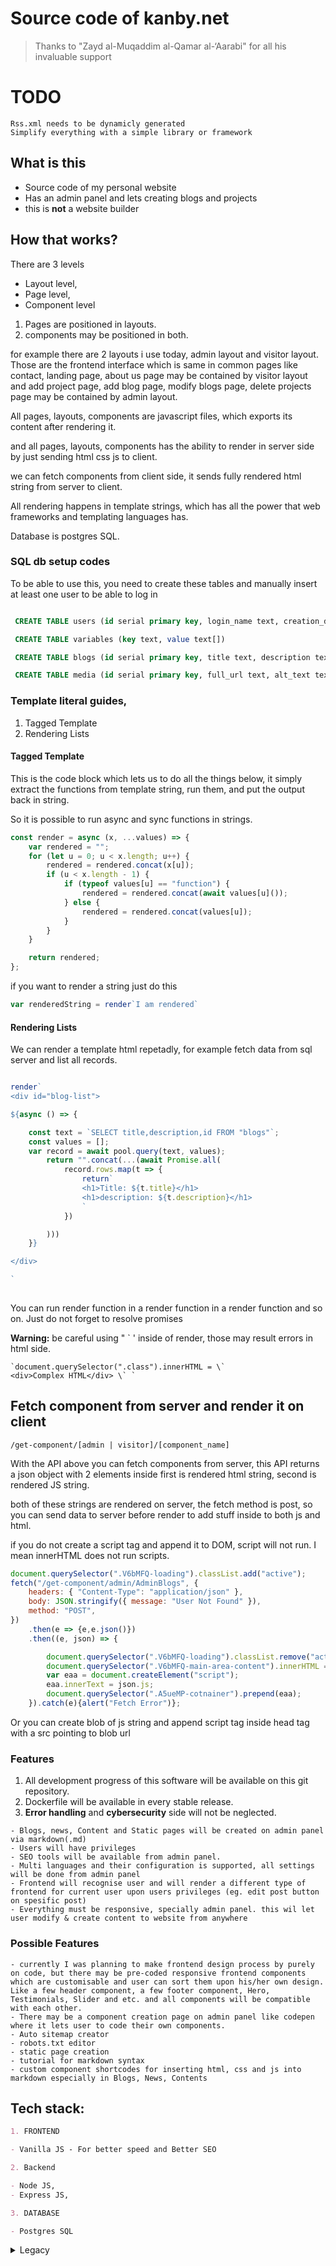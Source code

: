 # Source code of kanby.net

> Thanks to "Zayd al-Muqaddim al-Qamar al-‘Aarabi" for all his invaluable support

# TODO
```
Rss.xml needs to be dynamicly generated
Simplify everything with a simple library or framework
```


## What is this

- Source code of my personal website
- Has an admin panel and lets creating blogs and projects
- this is **not** a website builder

## How that works?

There are 3 levels

- Layout level,
- Page level,
- Component level

1. Pages are positioned in layouts.
2. components may be positioned in both.

for example there are 2 layouts i use today, admin layout and visitor layout. Those are the frontend interface which is same in common pages like contact, landing page, about us page may be contained by visitor layout and add project page, add blog page, modify blogs page, delete projects page may be contained by admin layout.

All pages, layouts, components are javascript files, which exports its content after rendering it.

and all pages, layouts, components has the ability to render in server side by just sending html css js to client.

we can fetch components from client side, it sends fully rendered html string from server to client.

All rendering happens in template strings, which has all the power that web frameworks and templating languages has.

Database is postgres SQL.


### SQL db setup codes

To be able to use this, you need to create these tables
and manually insert at least one user to be able to log in

```SQL

 CREATE TABLE users (id serial primary key, login_name text, creation_date text, password_hash text, profile_picture_url text, privilege text, public_name text)

```

```SQL
 CREATE TABLE variables (key text, value text[])

```

```SQL
 CREATE TABLE blogs (id serial primary key, title text, description text, language text, author text, creation_date text, last_modify_date text, thumbnail_url text, rendered_content text, raw_content text)
```

```SQL
 CREATE TABLE media (id serial primary key, full_url text, alt_text text)
```

### Template literal guides,

1. Tagged Template
2. Rendering Lists

#### Tagged Template

This is the code block which lets us to do all the things below, it simply extract the functions from template string, run them, and put the output back in string. 

So it is possible to run async and sync functions in strings.

```js
const render = async (x, ...values) => {
	var rendered = "";
	for (let u = 0; u < x.length; u++) {
		rendered = rendered.concat(x[u]);
		if (u < x.length - 1) {
			if (typeof values[u] == "function") {
				rendered = rendered.concat(await values[u]());
			} else {
				rendered = rendered.concat(values[u]);
			}
		}
	}

	return rendered;
};
```

if you want to render a string just do this

```js
var renderedString = render`I am rendered`
```


#### Rendering Lists

We can render a template html repetadly, for example fetch data from sql server and list all records. 
```js

render`
<div id="blog-list">

${async () => {

	const text = `SELECT title,description,id FROM "blogs"`;
	const values = [];
	var record = await pool.query(text, values);
		return "".concat(...(await Promise.all(
			record.rows.map(t => {
				return`
				<h1>Title: ${t.title}</h1>
				<h1>description: ${t.description}</h1>
				`
			})

		)))
	}}

</div>

`
	

```
You can run render function in a render function in a render function and so on.
Just do not forget to resolve promises

**Warning:** be careful using " ` ' inside of render, those may result errors in html side.

<code>&#96;document.querySelector(".class").innerHTML = &#92;&#96; &lt;div&gt;Complex HTML&lt;/div&gt; &#92;&#96; &#96;</code>


## Fetch component from server and render it on client

`/get-component/[admin | visitor]/[component_name]`

With the API above you can fetch components from server,
this API returns a json object with 2 elements inside
first is rendered html string,
second is rendered JS string.

both of these strings are rendered on server, the fetch method is post, so you can send data to server before render to add stuff inside to both js and html.

if you do not create a script tag and append it to DOM, script will not run. I mean innerHTML does not run scripts.

```js
document.querySelector(".V6bMFQ-loading").classList.add("active");
fetch("/get-component/admin/AdminBlogs", {
	headers: { "Content-Type": "application/json" },
	body: JSON.stringify({ message: "User Not Found" }),
	method: "POST",
})
	.then(e => {e,e.json()})
	.then((e, json) => {

		document.querySelector(".V6bMFQ-loading").classList.remove("active");
		document.querySelector(".V6bMFQ-main-area-content").innerHTML = json.html;
		var eaa = document.createElement("script");
		eaa.innerText = json.js;
		document.querySelector(".A5ueMP-cotnainer").prepend(eaa);
	}).catch(e){alert("Fetch Error")};
```

Or you can create blob of js string and append script tag inside head tag with a src pointing to blob url




### Features

1. All development progress of this software will be available on this git repository.
2. Dockerfile will be available in every stable release.
3. **Error handling** and **cybersecurity** side will not be neglected.

```
- Blogs, news, Content and Static pages will be created on admin panel via markdown(.md)
- Users will have privileges
- SEO tools will be available from admin panel.
- Multi languages and their configuration is supported, all settings will be done from admin panel
- Frontend will recognise user and will render a different type of frontend for current user upon users privileges (eg. edit post button on spesific post)
- Everything must be responsive, specially admin panel. this wil let user modify & create content to website from anywhere
```

### Possible Features

```
- currently I was planning to make frontend design process by purely on code, but there may be pre-coded responsive frontend components which are customisable and user can sort them upon his/her own design. Like a few header component, a few footer component, Hero, Testimonials, Slider and etc. and all components will be compatible with each other.
- There may be a component creation page on admin panel like codepen where it lets user to code their own components.
- Auto sitemap creator
- robots.txt editor
- static page creation
- tutorial for markdown syntax
- custom component shortcodes for inserting html, css and js into markdown especially in Blogs, News, Contents
```



## Tech stack:

```markdown
1. FRONTEND

- Vanilla JS - For better speed and Better SEO

2. Backend

- Node JS,
- Express JS,

3. DATABASE

- Postgres SQL
```




















<details>
<summary>Legacy</summary>

### Legacy
```js
String(
	(await Index.pool.query(`SELECT * FROM "variables"`)).rows[0].value.map(t => {
		return `
<option value="" selected disabled hidden>language</option>

	<option value="${t}">${t}</option>
`;
	}),
).replaceAll(",", "\n");
```

![alt text](./ReadmeImages/image-3.png)

it is similar to React, we use string instead of JSX.

this code does not let us use comma(,) inside strings, and that is a problem.

use this ->

```js
console.log(
	"".concat(
		...[1, 2, 3, 4, 6].map(t => {
			return `tetetetet`;
		}),
	),
);
```

BUT, if you will run async function inside of map, it will return you an array of promises, you need to resolve it with Promise.all(array of promises).

```js
<select
	required
	id="blog-form-language-edit">
	$
	{async () => {
		return await Promise.all(
			(await Index.pool.query(`SELECT * FROM "variables"`)).rows[0].value.map(async r => {
				return await render`

	<option ${() => {
		if (t.language == r) {
			return "selected";
		} else {
			return "";
		}
	}}  value="${() => r}">${() => r}</option>
`;
			}),
		);
	}}
</select>
```
so final touch is this, you can use as much of async awaits and render tag as you want

```js

	${async () => {
		return "".concat(...(await Promise.all(
			[1,2,3,4].map(t => {

})
		)))
	}}

```
</details>



